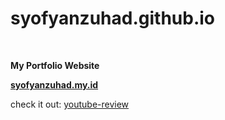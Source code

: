 # syofyanzuhad.github.io
<br>

**My Portfolio Website**

**[syofyanzuhad.my.id](https://syofyanzuhad.my.id)**

check it out: [youtube-review](https://bit.ly/review-sy)
